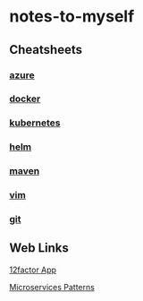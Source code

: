 # notes-to-myself

## Cheatsheets

### [azure](cheatsheets/azure.md)

### [docker](cheatsheets/docker.md)

### [kubernetes](cheatsheets/kubernetes.md)

### [helm](cheatsheets/helm.md)

### [maven](cheatsheets/maven.md)

### [vim](cheatsheets/vim.md)

### [git](cheatsheets/git.md)

## Web Links

[12factor App](www.12factor.net/)

[Microservices Patterns](https://microservices.io/patterns/index.html)
